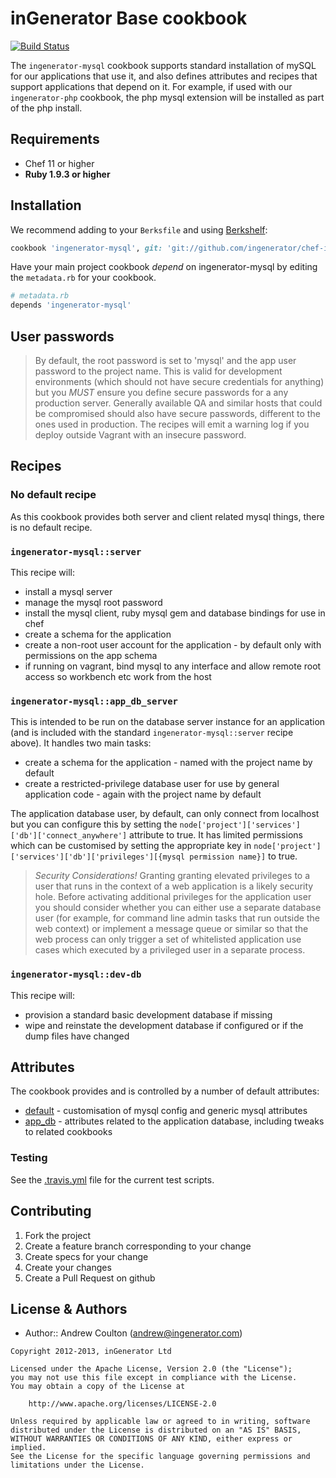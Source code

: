 inGenerator Base cookbook
=================================
[![Build Status](https://travis-ci.org/ingenerator/chef-ingenerator-mysql.png?branch=master)](https://travis-ci.org/ingenerator/chef-ingenerator-mysql)

The `ingenerator-mysql` cookbook supports standard installation of mySQL for our applications
that use it, and also defines attributes and recipes that support applications that depend on
it. For example, if used with our `ingenerator-php` cookbook, the php mysql extension will be
installed as part of the php install.

Requirements
------------
- Chef 11 or higher
- **Ruby 1.9.3 or higher**

Installation
------------
We recommend adding to your `Berksfile` and using [Berkshelf](http://berkshelf.com/):

```ruby
cookbook 'ingenerator-mysql', git: 'git://github.com/ingenerator/chef-ingenerator-mysql', branch: 'master'
```

Have your main project cookbook *depend* on ingenerator-mysql by editing the `metadata.rb` for your cookbook.

```ruby
# metadata.rb
depends 'ingenerator-mysql'
```

User passwords
--------------
> By default, the root password is set to 'mysql' and the app user password to the project name. This is valid for
> development environments (which should not have secure credentials for anything) but you *MUST* ensure you define
> secure passwords for a any production server. Generally available QA and similar hosts that could be compromised
> should also have secure passwords, different to the ones used in production.
> The recipes will emit a warning log if you deploy outside Vagrant with an insecure password.

Recipes
-------

### No default recipe
As this cookbook provides both server and client related mysql things, there is no default recipe.

### `ingenerator-mysql::server`
This recipe will:

* install a mysql server
* manage the mysql root password
* install the mysql client, ruby mysql gem and database bindings for use in chef
* create a schema for the application
* create a non-root user account for the application - by default only with permissions on the app schema
* if running on vagrant, bind mysql to any interface and allow remote root access so workbench etc work from the host

### `ingenerator-mysql::app_db_server`
This is intended to be run on the database server instance for an application (and is included with
the standard `ingenerator-mysql::server` recipe above). It handles two main tasks:

* create a schema for the application - named with the project name by default
* create a restricted-privilege database user for use by general application code - again with the project name by default

The application database user, by default, can only connect from localhost but you can configure this by setting the
`node['project']['services']['db']['connect_anywhere']` attribute to true. It has limited permissions which can be
customised by setting the appropriate key in `node['project']['services']['db']['privileges'][{mysql permission name}]`
to true.

> *Security Considerations!*
> Granting granting elevated privileges to a user that runs in the context of a web application is a likely security
> hole. Before activating additional privileges for the application user you should consider whether you can either
> use a separate database user (for example, for command line admin tasks that run outside the web context) or implement
> a message queue or similar so that the web process can only trigger a set of whitelisted application use cases which
> executed by a privileged user in a separate process.

### `ingenerator-mysql::dev-db`
This recipe will:

* provision a standard basic development database if missing
* wipe and reinstate the development database if configured or if the dump files have changed

Attributes
----------

The cookbook provides and is controlled by a number of default attributes:

* [default](attributes/default.rb) - customisation of mysql config and generic mysql attributes
* [app_db](attributes/app_db.rb) - attributes related to the application database, including tweaks to related cookbooks

### Testing
See the [.travis.yml](.travis.yml) file for the current test scripts.

Contributing
------------
1. Fork the project
2. Create a feature branch corresponding to your change
3. Create specs for your change
4. Create your changes
4. Create a Pull Request on github

License & Authors
-----------------
- Author:: Andrew Coulton (andrew@ingenerator.com)

```text
Copyright 2012-2013, inGenerator Ltd

Licensed under the Apache License, Version 2.0 (the "License");
you may not use this file except in compliance with the License.
You may obtain a copy of the License at

    http://www.apache.org/licenses/LICENSE-2.0

Unless required by applicable law or agreed to in writing, software
distributed under the License is distributed on an "AS IS" BASIS,
WITHOUT WARRANTIES OR CONDITIONS OF ANY KIND, either express or implied.
See the License for the specific language governing permissions and
limitations under the License.
```
